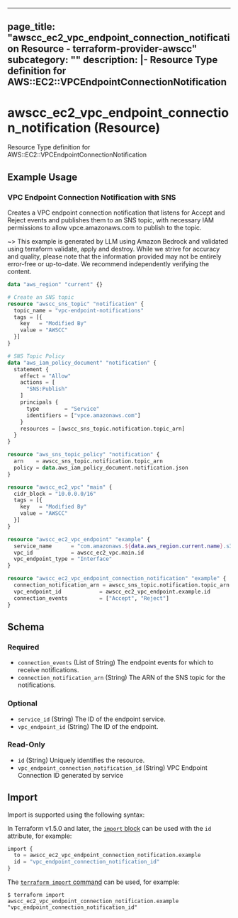 
---
page_title: "awscc_ec2_vpc_endpoint_connection_notification Resource - terraform-provider-awscc"
subcategory: ""
description: |-
  Resource Type definition for AWS::EC2::VPCEndpointConnectionNotification
---

# awscc_ec2_vpc_endpoint_connection_notification (Resource)

Resource Type definition for AWS::EC2::VPCEndpointConnectionNotification

## Example Usage

### VPC Endpoint Connection Notification with SNS

Creates a VPC endpoint connection notification that listens for Accept and Reject events and publishes them to an SNS topic, with necessary IAM permissions to allow vpce.amazonaws.com to publish to the topic.

~> This example is generated by LLM using Amazon Bedrock and validated using terraform validate, apply and destroy. While we strive for accuracy and quality, please note that the information provided may not be entirely error-free or up-to-date. We recommend independently verifying the content.

```terraform
data "aws_region" "current" {}

# Create an SNS topic
resource "awscc_sns_topic" "notification" {
  topic_name = "vpc-endpoint-notifications"
  tags = [{
    key   = "Modified By"
    value = "AWSCC"
  }]
}

# SNS Topic Policy
data "aws_iam_policy_document" "notification" {
  statement {
    effect = "Allow"
    actions = [
      "SNS:Publish"
    ]
    principals {
      type        = "Service"
      identifiers = ["vpce.amazonaws.com"]
    }
    resources = [awscc_sns_topic.notification.topic_arn]
  }
}

resource "aws_sns_topic_policy" "notification" {
  arn    = awscc_sns_topic.notification.topic_arn
  policy = data.aws_iam_policy_document.notification.json
}

resource "awscc_ec2_vpc" "main" {
  cidr_block = "10.0.0.0/16"
  tags = [{
    key   = "Modified By"
    value = "AWSCC"
  }]
}

resource "awscc_ec2_vpc_endpoint" "example" {
  service_name      = "com.amazonaws.${data.aws_region.current.name}.s3"
  vpc_id            = awscc_ec2_vpc.main.id
  vpc_endpoint_type = "Interface"
}

resource "awscc_ec2_vpc_endpoint_connection_notification" "example" {
  connection_notification_arn = awscc_sns_topic.notification.topic_arn
  vpc_endpoint_id            = awscc_ec2_vpc_endpoint.example.id
  connection_events          = ["Accept", "Reject"]
}
```

<!-- schema generated by tfplugindocs -->
## Schema

### Required

- `connection_events` (List of String) The endpoint events for which to receive notifications.
- `connection_notification_arn` (String) The ARN of the SNS topic for the notifications.

### Optional

- `service_id` (String) The ID of the endpoint service.
- `vpc_endpoint_id` (String) The ID of the endpoint.

### Read-Only

- `id` (String) Uniquely identifies the resource.
- `vpc_endpoint_connection_notification_id` (String) VPC Endpoint Connection ID generated by service

## Import

Import is supported using the following syntax:

In Terraform v1.5.0 and later, the [`import` block](https://developer.hashicorp.com/terraform/language/import) can be used with the `id` attribute, for example:

```terraform
import {
  to = awscc_ec2_vpc_endpoint_connection_notification.example
  id = "vpc_endpoint_connection_notification_id"
}
```

The [`terraform import` command](https://developer.hashicorp.com/terraform/cli/commands/import) can be used, for example:

```shell
$ terraform import awscc_ec2_vpc_endpoint_connection_notification.example "vpc_endpoint_connection_notification_id"
```
